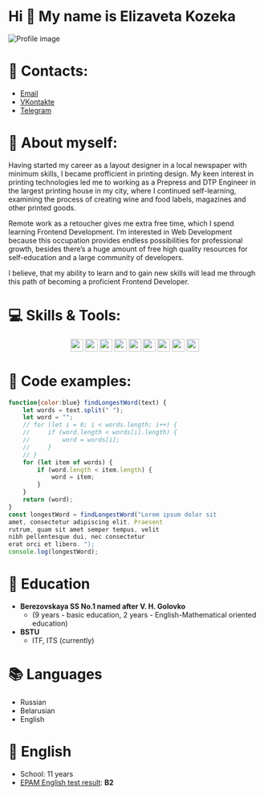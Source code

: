 # Hi 👋 My name is Elizaveta Kozeka
![Profile image](https://avatars.githubusercontent.com/u/118848006?v=4)
# 🤝 Contacts:  
- [Email](lizakozeka@gmail.com)
- [VKontakte](https://https://vk.com/arslan_hd)
- [Telegram](https://t.me/keikenny)
# 👩 About myself:
Having started my career as a layout designer in a local newspaper with minimum skills, I became profficient in printing design. My keen interest in printing technologies led me to working as a Prepress and DTP Engineer in the largest printing house in my city, where I continued self-learning, examining the process of creating wine and food labels, magazines and other printed goods.

Remote work as a retoucher gives me extra free time, which I spend learning Frontend Development. I’m interested in Web Development because this occupation provides endless possibilities for professional growth, besides there’s a huge amount of free high quality resources for self-education and a large community of developers.

I believe, that my ability to learn and to gain new skills will lead me through this path of becoming a proficient Frontend Developer.
# 💻 Skills & Tools:  
<p align="center">
  <img src="https://img.shields.io/badge/c++-%2300599C.svg?style=for-the-badge&logo=c%2B%2B&logoColor=white" height="25px">
  <img src="https://img.shields.io/badge/html5-%23E34F26.svg?style=for-the-badge&logo=html5&logoColor=white" height="25px">
  <img src="https://img.shields.io/badge/javascript-%23323330.svg?style=for-the-badge&logo=javascript&logoColor=%23F7DF1E" height="25px">
  <img src="https://img.shields.io/badge/css3-%231572B6.svg?style=for-the-badge&logo=css3&logoColor=white" height="25px">
  <img src="https://img.shields.io/badge/SASS-hotpink.svg?style=for-the-badge&logo=SASS&logoColor=white" height="25px">
  <img src="https://img.shields.io/badge/git-%23F05033.svg?style=for-the-badge&logo=git&logoColor=white" height="25px">
  <img src="https://img.shields.io/badge/figma-%23F24E1E.svg?style=for-the-badge&logo=figma&logoColor=white" height="25px">
  <img src="https://img.shields.io/badge/Visual%20Studio%20Code-0078d7.svg?style=for-the-badge&logo=visual-studio-code&logoColor=white" height="25px">
  <img src="https://img.shields.io/badge/Visual%20Studio-5C2D91.svg?style=for-the-badge&logo=visual-studio&logoColor=white" height="25px">
</p>  

# 📁 Code examples:

```js
function{color:blue} findLongestWord(text) {
    let words = text.split(" ");
    let word = "";
    // for (let i = 0; i < words.length; i++) {
    //     if (word.length < words[i].length) {
    //         word = words[i];
    //     }
    // }
    for (let item of words) {
        if (word.length < item.length) {
            word = item;
        }
    }
    return (word);
}
const longestWord = findLongestWord("Lorem ipsum dolor sit 
amet, consectetur adipiscing elit. Praesent 
rutrum, quam sit amet semper tempus, velit 
nibh pellentesque dui, nec consectetur 
erat orci et libero. ");
console.log(longestWord);
```

# 💼 Education
* **Berezovskaya SS No.1 named after V. H. Golovko**
    * (9 years - basic education, 2 years - English-Mathematical oriented education)
* **BSTU**
    * ITF, ITS (currently)  
# 📚 Languages
- Russian
- Belarusian
- English
# 📖 English 
-  School: 11 years 
-  [EPAM English test result](https://examinator.epam.com/Main/PersonalAssignments): **B2**
